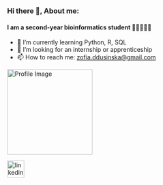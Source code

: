 ### Hi there 👋, About me:
#### I am a second-year bioinformatics student 👩🏼‍💻🧬🦠
- 🌱 I’m currently learning Python, R, SQL                 
- 💫 I’m looking for an internship or apprenticeship
- 📫 How to reach me: zofia.ddusinska@gmail.com
<img align="center" width="200" src="https://github.com/zosiadd/zosiadd/assets/120915010/b0ba597d-de2a-445c-8e56-476d737f8228" alt="Profile Image"/>



 [<img src='https://cdn.jsdelivr.net/npm/simple-icons@3.0.1/icons/linkedin.svg' alt='linkedin' height='40'>](https://www.linkedin.com/in/zofia-dusińska-23502327b/) 
  







